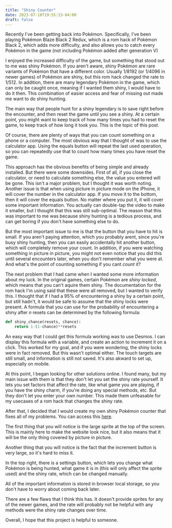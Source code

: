 ```yaml
---
title: "Shiny Counter"
date: 2023-07-10T19:55:13-04:00
draft: false
---
```

Recently I've been getting back into Pokémon. Specifically, I've been
playing Pokémon Blaze Black 2 Redux, which is a rom hack of Pokémon
Black 2, which adds more difficulty, and also allows you to catch
every Pokémon in the game (not including Pokémon added after
generation V)

I enjoyed the increased difficulty of the game, but something that
stood out to me was shiny Pokémon. If you aren't aware, shiny Pokémon
are rare variants of Pokémon that have a different color. Usually
1/8192 (or 1/4096 in newer games) of Pokémon are shiny, but this rom
hack changed the rate to 1/512. In addition, there are many legendary
Pokémon in the game, which can only be caught once, meaning if I
wanted them shiny, I would have to do it then. This combination of
easier access and fear of missing out made me want to do shiny
hunting.

The main way that people hunt for a shiny legendary is to save right
before the encounter, and then reset the game until you see a
shiny. At a certain point, you might want to keep track of how many
times you had to reset the game, to keep track of how long it took
you. This is the topic of this post.

Of course, there are plenty of ways that you can count something on a
phone or a computer. The most obvious way that I thought of was to use
the calculator app. Using the equals button will repeat the last used
operation, so you can repeatedly use that to count how many times you
have reset the game.

This approach has the obvious benefits of being simple and already
installed. But there were some downsides. First of all, if you close
the calculator, or need to calculate something else, the value you
entered will be gone. This isn't a major problem, but I thought it was
worth noting. Another issue is that when using picture in picture mode
on the iPhone, it will cover the number in the calculator app. If you
move it to the bottom, then it will cover the equals button. No matter
where you put it, it will cover some important information. You
actually can double-tap the video to make it smaller, but I thought
that this was still sub-optimal. The reason that this was important to
me was because shiny hunting is a tedious process, and can get boring
if you don't have something else to do.

But the most important issue to me is that the button that you have to
hit is small. If you aren't paying attention, which you probably
arent, since you're busy shiny hunting, then you can easily
accidentally hit another button, which will completely remove your
count. In addition, if you were watching something in picture in
picture, you might not even notice that you did this until several
encounters later, when you don't remember what you were at. And what's
the point of counting something if you cant *count* it?

The next problem that I had came when I wanted some more information
about my luck. In the original games, certain Pokémon are _shiny
locked_, which means that you can't aquire them shiny. The
documentation for the rom hack I'm using said that these were all
removed, but I wanted to verify this. I thought that if I had a 95% of
encountering a shiny by a certain point, but still hadn't, it would be
safe to assume that the shiny locks were present. A formula that you
can use for the probability of encountering a shiny after _n_ resets
can be determined by the following formula:

```py
def shiny_chance(resets, chance):
	return 1-(1-chance)**resets
```

An easy way that I could get this formula working was to use Desmos. I
can display this formula with a variable, and create an action to
increment it on a click. This worked for my goal, and if you were
wondering, the shiny locks were in fact removed. But this wasn't
optimal either. The touch targets are still small, and information is
still not saved. It's also akward to set up, especially on mobile.

At this point, I began looking for other solutions online. I found
many, but my main issue with them is that they don't let you set the
shiny rate yourself. It lets you set factors that affect the rate,
like what game you are playing, if you have the shiny charm, if you're
doing any special methods, etc. But they don't let you enter your own
number. This made them unfeasable for my usecases of a rom hack that
changes the shiny rate.

After that, I decided that I would create my own shiny Pokémon counter
that fixes all of my problems. You can access this
[here](https://io.jonot.me/shiny-counter).

The first thing that you will notice is the large sprite at the top of
the screen. This is mainly here to make the website look nice, but it
also means that it will be the only thing covered by picture in
picture.

Another thing that you will notice is the fact that the increment
button is very large, so it's hard to miss it.

In the top right, there is a settings button, which lets you change
what Pokémon is being hunted, what game it is in (this will only
affect the sprite used) and the shiny rate, which can be changed
manually.

All of the important information is stored in browser local storage,
so you don't have to worry about coming back later.

There are a few flaws that I think this has. It doesn't provide
sprites for any of the newer games, and the rate will probably not be
helpful with any methods were the shiny rate changes over time.

Overall, I hope that this project is helpful to someone.

